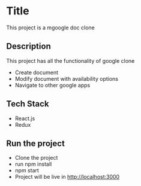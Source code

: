 # Title

This project is a mgoogle doc clone []()

## Description

This project has all the functionality of google clone

* Create document
* Modify document with availability options
* Navigate to other google apps

## Tech Stack

* React.js
* Redux

## Run the project

* Clone the project
* run npm install
* npm start
* Project will be live in [http://localhost:3000](http://localhost:3000)